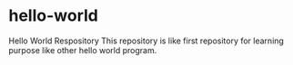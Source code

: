 # hello-world
Hello World Respository
This repository is like first repository for learning purpose like other hello world program.
